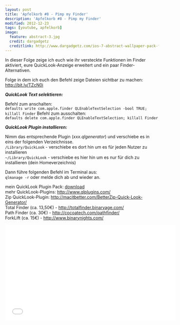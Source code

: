 ```yaml
---
layout: post
title: 'Apfelkorb #8 - Pimp my Finder'
description: 'Apfelkorb #8 - Pimp my Finder'
modified: 2012-12-23
tags: [youtube, apfelkorb]
image:
  feature: abstract-3.jpg
  credit: dargadgetz
  creditlink: http://www.dargadgetz.com/ios-7-abstract-wallpaper-pack-for-iphone-5-and-ipod-touch-retina/
---
```


In dieser Folge zeige ich euch wie ihr versteckte Funktionen im Finder aktiviert, eure QuickLook-Anzeige erweitert und ein paar Finder-Alternativen.

Folge in dem ich euch den Befehl zeige Dateien sichtbar zu machen: <http://bit.ly/TZcN0i>

***QuickLook Text selektieren:***

Befehl zum anschalten: <br>
```defaults write com.apple.finder QLEnableTextSelection -bool TRUE; killall Finder```
Befehl zum ausschalten: <br>
```defaults delete com.apple.finder QLEnableTextSelection; killall Finder```

***QuickLook Plugin installieren:***

Nimm das entsprechende Plugin (*xxx.qlgenerator*) und verschiebe es in eins der folgenden Verzeichnisse. <br>
```/Library/QuickLook``` - verschiebe es dort hin um es für jeden Nutzer zu installieren <br>
```~/Library/QuickLook``` - verschiebe es hier hin um es nur für dich zu installieren (dein Homeverzeichnis)

Dann führe folgenden Befehl im Terminal aus: <br>
```qlmanage -r``` oder melde dich ab und wieder an.

mein QuickLook Plugin Pack: [download](/assets/files/2012-12-23/Quick-Look_Plugins.zip) <br>
mehr QuickLook-Plugins: <http://www.qlplugins.com/> <br>
Zip QuickLook-Plugin: <http://macitbetter.com/BetterZip-Quick-Look-Generator/> <br>
Total Finder (ca. 13,50€) - <http://totalfinder.binaryage.com/> <br>
Path Finder (ca. 30€) - <http://cocoatech.com/pathfinder/> <br>
ForkLift (ca. 15€) - <http://www.binarynights.com/> <br>


<iframe width="560" height="315" src="//www.youtube.com/embed/TmPBrhVv\_uY" frameborder="0"> </iframe>